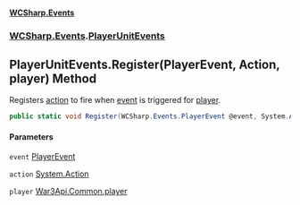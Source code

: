 #### [WCSharp.Events](index.md 'index')
### [WCSharp.Events](WCSharp.Events.md 'WCSharp.Events').[PlayerUnitEvents](WCSharp.Events.PlayerUnitEvents.md 'WCSharp.Events.PlayerUnitEvents')

## PlayerUnitEvents.Register(PlayerEvent, Action, player) Method

Registers [action](WCSharp.Events.PlayerUnitEvents.Register(WCSharp.Events.PlayerEvent,System.Action,War3Api.Common.player).md#WCSharp.Events.PlayerUnitEvents.Register(WCSharp.Events.PlayerEvent,System.Action,War3Api.Common.player).action 'WCSharp.Events.PlayerUnitEvents.Register(WCSharp.Events.PlayerEvent, System.Action, War3Api.Common.player).action') to fire when [event](WCSharp.Events.PlayerUnitEvents.Register(WCSharp.Events.PlayerEvent,System.Action,War3Api.Common.player).md#WCSharp.Events.PlayerUnitEvents.Register(WCSharp.Events.PlayerEvent,System.Action,War3Api.Common.player).event 'WCSharp.Events.PlayerUnitEvents.Register(WCSharp.Events.PlayerEvent, System.Action, War3Api.Common.player).event') is triggered for [player](WCSharp.Events.PlayerUnitEvents.Register(WCSharp.Events.PlayerEvent,System.Action,War3Api.Common.player).md#WCSharp.Events.PlayerUnitEvents.Register(WCSharp.Events.PlayerEvent,System.Action,War3Api.Common.player).player 'WCSharp.Events.PlayerUnitEvents.Register(WCSharp.Events.PlayerEvent, System.Action, War3Api.Common.player).player').

```csharp
public static void Register(WCSharp.Events.PlayerEvent @event, System.Action action, War3Api.Common.player player);
```
#### Parameters

<a name='WCSharp.Events.PlayerUnitEvents.Register(WCSharp.Events.PlayerEvent,System.Action,War3Api.Common.player).event'></a>

`event` [PlayerEvent](WCSharp.Events.PlayerEvent.md 'WCSharp.Events.PlayerEvent')

<a name='WCSharp.Events.PlayerUnitEvents.Register(WCSharp.Events.PlayerEvent,System.Action,War3Api.Common.player).action'></a>

`action` [System.Action](https://docs.microsoft.com/en-us/dotnet/api/System.Action 'System.Action')

<a name='WCSharp.Events.PlayerUnitEvents.Register(WCSharp.Events.PlayerEvent,System.Action,War3Api.Common.player).player'></a>

`player` [War3Api.Common.player](https://docs.microsoft.com/en-us/dotnet/api/War3Api.Common.player 'War3Api.Common.player')